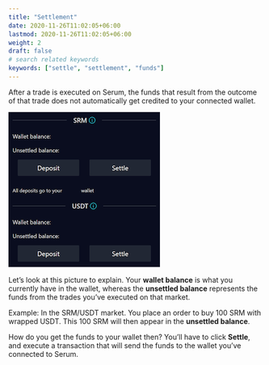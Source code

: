 ```yaml
---
title: "Settlement"
date: 2020-11-26T11:02:05+06:00
lastmod: 2020-11-26T11:02:05+06:00
weight: 2
draft: false
# search related keywords
keywords: ["settle", "settlement", "funds"]
---
```


After a trade is executed on Serum, the funds that result from the outcome of that trade does not automatically get credited to your connected wallet.

![balance-standalone](balance-standalone.png)

Let’s look at this picture to explain. Your **wallet balance** is what you currently have in the wallet, whereas the **unsettled balance** represents the funds from the trades you’ve executed on that market.

Example: In the SRM/USDT market. You place an order to buy 100 SRM with wrapped USDT. This 100 SRM will then appear in the **unsettled balance**.

How do you get the funds to your wallet then? You’ll have to click **Settle**, and execute a transaction that will send the funds to the wallet you’ve connected to Serum.
